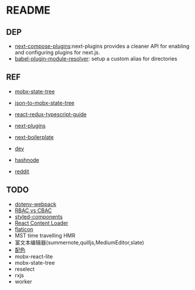 # README

## DEP

- [next-compose-plugins](https://github.com/cyrilwanner/next-compose-plugins):next-plugins provides a cleaner API for enabling and configuring plugins for next.js.
- [babel-plugin-module-resolver](https://github.com/tleunen/babel-plugin-module-resolver): setup a custom alias for directories

## REF

- [mobx-state-tree](https://github.com/mobxjs/mobx-state-tree)
- [json-to-mobx-state-tree](https://transform.now.sh/json-to-mobx-state-tree)
- [react-redux-typescript-guide](https://github.com/piotrwitek/react-redux-typescript-guide)
- [next-plugins](https://github.com/zeit/next-plugins)
- [next-boilerplate](https://github.com/pankod/next-boilerplate.git)

- [dev](https://dev.to/)
- [hashnode](https://hashnode.com/)
- [reddit](https://www.reddit.com/)

## TODO

- [dotenv-webpack](https://github.com/mrsteele/dotenv-webpack)
- [RBAC vs CBAC](https://stackoverflow.com/questions/22814023/role-based-access-control-rbac-vs-claims-based-access-control-cbac-in-asp-n)
- [styled-components](https://www.styled-components.com/docs/api#typescript)
- [React Content Loader](http://danilowoz.com/create-content-loader/)
- [flaticon](https://www.flaticon.com/)
- MST time travelling HMR
- 富文本编辑器(summernote,quilljs,MediumEditor,slate)
- [配色](https://colorhunt.co/)
- mobx-react-lite
- mobx-state-tree
- reselect
- rxjs
- worker
